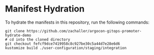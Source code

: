 # Manifest Hydration

To hydrate the manifests in this repository, run the following commands:

```shell
git clone https://github.com/zachaller/argocon-gitops-promoter-hydrate-demo
# cd into the cloned directory
git checkout fefcf9dce7419958c8c927be30c5a44d7e28e6d6
kustomize build ./user-configuration/staging/integration
```

